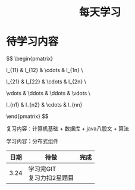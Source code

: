 <center>
    <h1>
        每天学习
    </h1>
</center>

# 待学习内容


$$
\begin{pmatrix}

l_{11} & l_{12} & \cdots & l_{1n} \\

l_{21} & l_{22} & \cdots & l_{2n} \\

\vdots & \ddots  & \ddots & \vdots \\


l_{n1} & l_{n2} & \cdots & l_{nn}

\end{pmatrix}
$$







复习内容：计算机基础 + 数据库 + java八股文 + 算法

学习内容：分布式组件

| 日期 | 待做                             | 完成 |
| ---- | -------------------------------- | ---- |
| 3.24 | 学习完GIT<br>复习力扣2星题目<br> |      |







